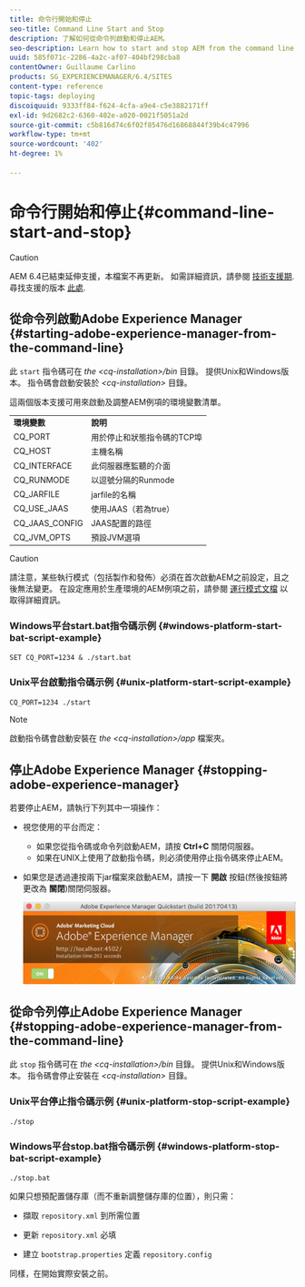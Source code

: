 ```yaml
---
title: 命令行開始和停止
seo-title: Command Line Start and Stop
description: 了解如何從命令列啟動和停止AEM。
seo-description: Learn how to start and stop AEM from the command line.
uuid: 585f071c-2286-4a2c-af07-404bf298cba8
contentOwner: Guillaume Carlino
products: SG_EXPERIENCEMANAGER/6.4/SITES
content-type: reference
topic-tags: deploying
discoiquuid: 9333ff84-f624-4cfa-a9e4-c5e3882171ff
exl-id: 9d2682c2-6360-402e-a020-0021f5051a2d
source-git-commit: c5b816d74c6f02f85476d16868844f39b4c47996
workflow-type: tm+mt
source-wordcount: '402'
ht-degree: 1%

---
```


# 命令行開始和停止{#command-line-start-and-stop}

>[!CAUTION]
>
>AEM 6.4已結束延伸支援，本檔案不再更新。 如需詳細資訊，請參閱 [技術支援期](https://helpx.adobe.com//tw/support/programs/eol-matrix.html). 尋找支援的版本 [此處](https://experienceleague.adobe.com/docs/).

## 從命令列啟動Adobe Experience Manager {#starting-adobe-experience-manager-from-the-command-line}

此 `start` 指令碼可在 *the &lt;cq-installation>/bin* 目錄。 提供Unix和Windows版本。 指令碼會啟動安裝於 *&lt;cq-installation>* 目錄。

這兩個版本支援可用來啟動及調整AEM例項的環境變數清單。

<table> 
 <tbody> 
  <tr> 
   <td><strong>環境變數 </strong></td> 
   <td><strong>說明 </strong></td> 
  </tr> 
  <tr> 
   <td>CQ_PORT</td> 
   <td>用於停止和狀態指令碼的TCP埠<br /> </td> 
  </tr> 
  <tr> 
   <td>CQ_HOST</td> 
   <td>主機名稱<br /> </td> 
  </tr> 
  <tr> 
   <td>CQ_INTERFACE</td> 
   <td>此伺服器應監聽的介面<br /> </td> 
  </tr> 
  <tr> 
   <td>CQ_RUNMODE</td> 
   <td>以逗號分隔的Runmode<br /> </td> 
  </tr> 
  <tr> 
   <td>CQ_JARFILE</td> 
   <td>jarfile的名稱<br /> </td> 
  </tr> 
  <tr> 
   <td>CQ_USE_JAAS</td> 
   <td>使用JAAS（若為true）<br /> </td> 
  </tr> 
  <tr> 
   <td>CQ_JAAS_CONFIG</td> 
   <td>JAAS配置的路徑<br /> </td> 
  </tr> 
  <tr> 
   <td>CQ_JVM_OPTS</td> 
   <td>預設JVM選項<br /> </td> 
  </tr> 
 </tbody> 
</table>

>[!CAUTION]
>
>請注意，某些執行模式（包括製作和發佈）必須在首次啟動AEM之前設定，且之後無法變更。 在設定應用於生產環境的AEM例項之前，請參閱 [運行模式文檔](/help/sites-deploying/configure-runmodes.md) 以取得詳細資訊。

### Windows平台start.bat指令碼示例 {#windows-platform-start-bat-script-example}

```shell
SET CQ_PORT=1234 & ./start.bat
```

### Unix平台啟動指令碼示例 {#unix-platform-start-script-example}

```shell
CQ_PORT=1234 ./start
```

>[!NOTE]
>
>啟動指令碼會啟動安裝在 *the &lt;cq-installation>/app* 檔案夾。

## 停止Adobe Experience Manager {#stopping-adobe-experience-manager}

若要停止AEM，請執行下列其中一項操作：

* 視您使用的平台而定：

   * 如果您從指令碼或命令列啟動AEM，請按 **Ctrl+C** 關閉伺服器。
   * 如果在UNIX上使用了啟動指令碼，則必須使用停止指令碼來停止AEM。

* 如果您是透過連按兩下jar檔案來啟動AEM，請按一下 **開啟** 按鈕(然後按鈕將更改為 **關閉**)關閉伺服器。

   ![chlimage_1-63](assets/chlimage_1-63.png)

## 從命令列停止Adobe Experience Manager {#stopping-adobe-experience-manager-from-the-command-line}

此 `stop` 指令碼可在 *the &lt;cq-installation>/bin* 目錄。 提供Unix和Windows版本。 指令碼會停止安裝在 *&lt;cq-installation>* 目錄。

### Unix平台停止指令碼示例 {#unix-platform-stop-script-example}

```shell
./stop
```

### Windows平台stop.bat指令碼示例 {#windows-platform-stop-bat-script-example}

```shell
./stop.bat
```

如果只想預配置儲存庫（而不重新調整儲存庫的位置），則只需：

* 擷取 `repository.xml` 到所需位置

* 更新 `repository.xml` 必填

* 建立 `bootstrap.properties` 定義 `repository.config`

同樣，在開始實際安裝之前。
